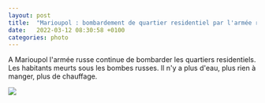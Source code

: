 ```yaml
---
layout: post
title:  "Marioupol : bombardement de quartier residentiel par l'armée russe"
date:   2022-03-12 08:30:58 +0100
categories: photo
---
```


A Marioupol  l'armée russe continue de bombarder les quartiers residentiels. Les habitants meurts sous les bombes russes.
Il n'y a plus d'eau, plus rien à manger, plus de chauffage.

<img src="{{ site.baseurl }}/assets/images/FNmPDvLXsAMvGfz.jpeg">


